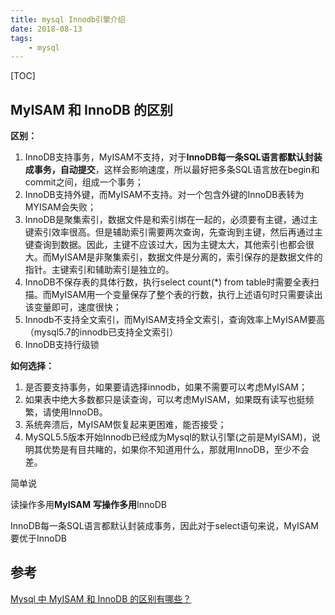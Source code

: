```yaml
---
title: mysql Innodb引擎介绍
date: 2018-08-13
tags: 
    - mysql
---
```


[TOC]

## MyISAM 和 InnoDB 的区别

**区别：**

1. InnoDB支持事务，MyISAM不支持，对于**InnoDB每一条SQL语言都默认封装成事务，自动提交**，这样会影响速度，所以最好把多条SQL语言放在begin和commit之间，组成一个事务；  
2. InnoDB支持外键，而MyISAM不支持。对一个包含外键的InnoDB表转为MYISAM会失败；  
3. InnoDB是聚集索引，数据文件是和索引绑在一起的，必须要有主键，通过主键索引效率很高。但是辅助索引需要两次查询，先查询到主键，然后再通过主键查询到数据。因此，主键不应该过大，因为主键太大，其他索引也都会很大。而MyISAM是非聚集索引，数据文件是分离的，索引保存的是数据文件的指针。主键索引和辅助索引是独立的。 
4. InnoDB不保存表的具体行数，执行select count(*) from table时需要全表扫描。而MyISAM用一个变量保存了整个表的行数，执行上述语句时只需要读出该变量即可，速度很快；  
5. Innodb不支持全文索引，而MyISAM支持全文索引，查询效率上MyISAM要高（mysql5.7的innodb已支持全文索引）
6. InnoDB支持行级锁


**如何选择：**

1. 是否要支持事务，如果要请选择innodb，如果不需要可以考虑MyISAM；
2. 如果表中绝大多数都只是读查询，可以考虑MyISAM，如果既有读写也挺频繁，请使用InnoDB。
3. 系统奔溃后，MyISAM恢复起来更困难，能否接受；
4. MySQL5.5版本开始Innodb已经成为Mysql的默认引擎(之前是MyISAM)，说明其优势是有目共睹的，如果你不知道用什么，那就用InnoDB，至少不会差。

简单说

读操作多用**MyISAM**
**写操作多用**InnoDB

InnoDB每一条SQL语言都默认封装成事务，因此对于select语句来说，MyISAM要优于InnoDB

## 参考

[Mysql 中 MyISAM 和 InnoDB 的区别有哪些？](https://www.zhihu.com/question/20596402)





